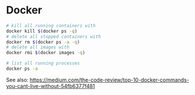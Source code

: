 # Docker

```bash
# kill all running containers with
docker kill $(docker ps -q)
# delete all stopped containers with
docker rm $(docker ps -a -q)
# delete all images with
docker rmi $(docker images -q)

# list all running processes
docker ps -a
```

See also:
https://medium.com/the-code-review/top-10-docker-commands-you-cant-live-without-54fb6377f481
